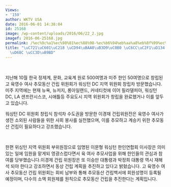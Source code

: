 ```yaml
---
Views:
- '159'
author: WKTV USA
date: 2016-06-01 14:38:04
id: 25168
image: /wp-content/uploads/2016/06/22_2.jpg
imagef: 2016-06-25168.jpg
permalink: /%ec%9c%a1%ec%98%81%ec%88%98-%ec%b6%94%eb%aa%a8%eb%8f%99%ec%82%b0-%ec%9b%8c%ec%8b%b1%ed%84%b4-%ec%9c%84%ec%9b%90%ed%9a%8c-%ec%b0%bd%eb%a6%bd/
title: "\uC721\uC601\uC218 \uCD94\uBAA8\uB3D9\uC0B0 \uC6CC\uC2F1\uD134 \uC704\uC6D0\
  \uD68C \uCC3D\uB9BD"
---
```


&nbsp;

지난해 10월 한국 정제계, 문화, 교육계 원로 500여명과 미주 한인 50여명으로 창립된 고 육영수 여사 추모동산 건립 위원회가 워싱턴 DC 지역 위원회 창립차 방문했습니다. 미주 지역에는 현재 뉴욕, 뉴저지, 롱아일랜드, 커네티컷에 이어 필라델피아, 워싱턴 DC, LA 샌프란시스코, 시애틀등 주요도시 지역 위원회가 창립을 완료했거나 이를 앞두고 있습니다.

워싱턴 DC 위원회 창립식 참석차 수도권을 방문한 이경재 건립위원잔은 육영수 여사가 생전 소외된 사람들을 위한 사회 봉사를 실천했으며, 이를 추모하고 계승키 위한 추모동산 건립이 필요하다고 강조했습니다.

&nbsp;

한편 위싱턴 지역 위원회 부위원장으로 임명된 이문형 워싱턴 한인연합회 이사장은 의미있는 일에 임원을 맡게되 영광스럽다면서 육 여사 추모사업을 위해 한인들의 관심과 참여를 당부했습니다.이경제 건립 위원장은 또 이승만 대통령과 박정희 대통령 역시 재해석 되야 한다고 강조하면서 동상 건립 계획을 추진하고 있다고 밝혔습니다. 고 육영수 여사 추모동산 건립 위원회는 회비 납부와 통해 추모동산 건립백서에 회원성명이 등록될 예정이며, 다수의 소액 회원제를 원칙으로 추모동산 건립을 추진한다는 계획입니다.